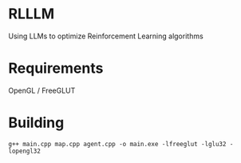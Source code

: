 # RLLLM
Using LLMs to optimize Reinforcement Learning algorithms

# Requirements
OpenGL / FreeGLUT 

# Building

```
g++ main.cpp map.cpp agent.cpp -o main.exe -lfreeglut -lglu32 -lopengl32
```
